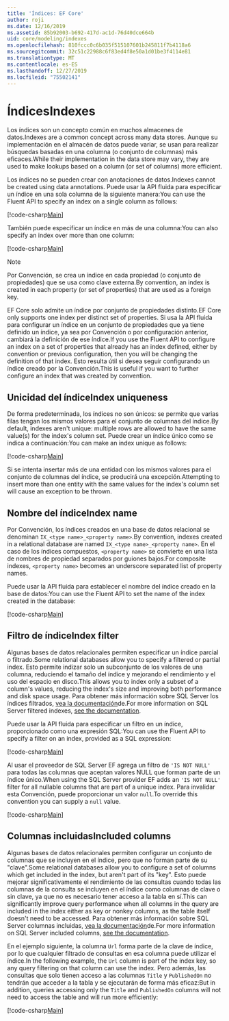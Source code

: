 ```yaml
---
title: 'Índices: EF Core'
author: roji
ms.date: 12/16/2019
ms.assetid: 85b92003-b692-417d-ac1d-76d40dce664b
uid: core/modeling/indexes
ms.openlocfilehash: 810fccc0c6b035f515107601b245811f7b4118a6
ms.sourcegitcommit: 32c51c22988c6f83ed4f8e50a1d01be3f4114e81
ms.translationtype: MT
ms.contentlocale: es-ES
ms.lasthandoff: 12/27/2019
ms.locfileid: "75502141"
---
```

# <a name="indexes"></a><span data-ttu-id="150fd-102">Índices</span><span class="sxs-lookup"><span data-stu-id="150fd-102">Indexes</span></span>

<span data-ttu-id="150fd-103">Los índices son un concepto común en muchos almacenes de datos.</span><span class="sxs-lookup"><span data-stu-id="150fd-103">Indexes are a common concept across many data stores.</span></span> <span data-ttu-id="150fd-104">Aunque su implementación en el almacén de datos puede variar, se usan para realizar búsquedas basadas en una columna (o conjunto de columnas) más eficaces.</span><span class="sxs-lookup"><span data-stu-id="150fd-104">While their implementation in the data store may vary, they are used to make lookups based on a column (or set of columns) more efficient.</span></span>

<span data-ttu-id="150fd-105">Los índices no se pueden crear con anotaciones de datos.</span><span class="sxs-lookup"><span data-stu-id="150fd-105">Indexes cannot be created using data annotations.</span></span> <span data-ttu-id="150fd-106">Puede usar la API fluida para especificar un índice en una sola columna de la siguiente manera:</span><span class="sxs-lookup"><span data-stu-id="150fd-106">You can use the Fluent API to specify an index on a single column as follows:</span></span>

[!code-csharp[Main](../../../samples/core/Modeling/FluentAPI/Index.cs?name=Index&highlight=4)]

<span data-ttu-id="150fd-107">También puede especificar un índice en más de una columna:</span><span class="sxs-lookup"><span data-stu-id="150fd-107">You can also specify an index over more than one column:</span></span>

[!code-csharp[Main](../../../samples/core/Modeling/FluentAPI/IndexComposite.cs?name=Composite&highlight=4)]

> [!NOTE]
> <span data-ttu-id="150fd-108">Por Convención, se crea un índice en cada propiedad (o conjunto de propiedades) que se usa como clave externa.</span><span class="sxs-lookup"><span data-stu-id="150fd-108">By convention, an index is created in each property (or set of properties) that are used as a foreign key.</span></span>
>
> <span data-ttu-id="150fd-109">EF Core solo admite un índice por conjunto de propiedades distinto.</span><span class="sxs-lookup"><span data-stu-id="150fd-109">EF Core only supports one index per distinct set of properties.</span></span> <span data-ttu-id="150fd-110">Si usa la API fluida para configurar un índice en un conjunto de propiedades que ya tiene definido un índice, ya sea por Convención o por configuración anterior, cambiará la definición de ese índice.</span><span class="sxs-lookup"><span data-stu-id="150fd-110">If you use the Fluent API to configure an index on a set of properties that already has an index defined, either by convention or previous configuration, then you will be changing the definition of that index.</span></span> <span data-ttu-id="150fd-111">Esto resulta útil si desea seguir configurando un índice creado por la Convención.</span><span class="sxs-lookup"><span data-stu-id="150fd-111">This is useful if you want to further configure an index that was created by convention.</span></span>

## <a name="index-uniqueness"></a><span data-ttu-id="150fd-112">Unicidad del índice</span><span class="sxs-lookup"><span data-stu-id="150fd-112">Index uniqueness</span></span>

<span data-ttu-id="150fd-113">De forma predeterminada, los índices no son únicos: se permite que varias filas tengan los mismos valores para el conjunto de columnas del índice.</span><span class="sxs-lookup"><span data-stu-id="150fd-113">By default, indexes aren't unique: multiple rows are allowed to have the same value(s) for the index's column set.</span></span> <span data-ttu-id="150fd-114">Puede crear un índice único como se indica a continuación:</span><span class="sxs-lookup"><span data-stu-id="150fd-114">You can make an index unique as follows:</span></span>

[!code-csharp[Main](../../../samples/core/Modeling/FluentAPI/IndexUnique.cs?name=IndexUnique&highlight=5)]

<span data-ttu-id="150fd-115">Si se intenta insertar más de una entidad con los mismos valores para el conjunto de columnas del índice, se producirá una excepción.</span><span class="sxs-lookup"><span data-stu-id="150fd-115">Attempting to insert more than one entity with the same values for the index's column set will cause an exception to be thrown.</span></span>

## <a name="index-name"></a><span data-ttu-id="150fd-116">Nombre del índice</span><span class="sxs-lookup"><span data-stu-id="150fd-116">Index name</span></span>

<span data-ttu-id="150fd-117">Por Convención, los índices creados en una base de datos relacional se denominan `IX_<type name>_<property name>`.</span><span class="sxs-lookup"><span data-stu-id="150fd-117">By convention, indexes created in a relational database are named `IX_<type name>_<property name>`.</span></span> <span data-ttu-id="150fd-118">En el caso de los índices compuestos, `<property name>` se convierte en una lista de nombres de propiedad separados por guiones bajos.</span><span class="sxs-lookup"><span data-stu-id="150fd-118">For composite indexes, `<property name>` becomes an underscore separated list of property names.</span></span>

<span data-ttu-id="150fd-119">Puede usar la API fluida para establecer el nombre del índice creado en la base de datos:</span><span class="sxs-lookup"><span data-stu-id="150fd-119">You can use the Fluent API to set the name of the index created in the database:</span></span>

[!code-csharp[Main](../../../samples/core/Modeling/FluentAPI/IndexName.cs?name=IndexName&highlight=5)]

## <a name="index-filter"></a><span data-ttu-id="150fd-120">Filtro de índice</span><span class="sxs-lookup"><span data-stu-id="150fd-120">Index filter</span></span>

<span data-ttu-id="150fd-121">Algunas bases de datos relacionales permiten especificar un índice parcial o filtrado.</span><span class="sxs-lookup"><span data-stu-id="150fd-121">Some relational databases allow you to specify a filtered or partial index.</span></span> <span data-ttu-id="150fd-122">Esto permite indizar solo un subconjunto de los valores de una columna, reduciendo el tamaño del índice y mejorando el rendimiento y el uso del espacio en disco.</span><span class="sxs-lookup"><span data-stu-id="150fd-122">This allows you to index only a subset of a column's values, reducing the index's size and improving both performance and disk space usage.</span></span> <span data-ttu-id="150fd-123">Para obtener más información sobre SQL Server los índices filtrados, [vea la documentación](https://docs.microsoft.com/sql/relational-databases/indexes/create-filtered-indexes)de.</span><span class="sxs-lookup"><span data-stu-id="150fd-123">For more information on SQL Server filtered indexes, [see the documentation](https://docs.microsoft.com/sql/relational-databases/indexes/create-filtered-indexes).</span></span>

<span data-ttu-id="150fd-124">Puede usar la API fluida para especificar un filtro en un índice, proporcionado como una expresión SQL:</span><span class="sxs-lookup"><span data-stu-id="150fd-124">You can use the Fluent API to specify a filter on an index, provided as a SQL expression:</span></span>

[!code-csharp[Main](../../../samples/core/Modeling/FluentAPI/IndexFilter.cs?name=IndexFilter&highlight=5)]

<span data-ttu-id="150fd-125">Al usar el proveedor de SQL Server EF agrega un filtro de `'IS NOT NULL'` para todas las columnas que aceptan valores NULL que forman parte de un índice único.</span><span class="sxs-lookup"><span data-stu-id="150fd-125">When using the SQL Server provider EF adds an `'IS NOT NULL'` filter for all nullable columns that are part of a unique index.</span></span> <span data-ttu-id="150fd-126">Para invalidar esta Convención, puede proporcionar un valor `null`.</span><span class="sxs-lookup"><span data-stu-id="150fd-126">To override this convention you can supply a `null` value.</span></span>

[!code-csharp[Main](../../../samples/core/Modeling/FluentAPI/IndexNoFilter.cs?name=IndexNoFilter&highlight=6)]

## <a name="included-columns"></a><span data-ttu-id="150fd-127">Columnas incluidas</span><span class="sxs-lookup"><span data-stu-id="150fd-127">Included columns</span></span>

<span data-ttu-id="150fd-128">Algunas bases de datos relacionales permiten configurar un conjunto de columnas que se incluyen en el índice, pero que no forman parte de su "clave".</span><span class="sxs-lookup"><span data-stu-id="150fd-128">Some relational databases allow you to configure a set of columns which get included in the index, but aren't part of its "key".</span></span> <span data-ttu-id="150fd-129">Esto puede mejorar significativamente el rendimiento de las consultas cuando todas las columnas de la consulta se incluyen en el índice como columnas de clave o sin clave, ya que no es necesario tener acceso a la tabla en sí.</span><span class="sxs-lookup"><span data-stu-id="150fd-129">This can significantly improve query performance when all columns in the query are included in the index either as key or nonkey columns, as the table itself doesn't need to be accessed.</span></span> <span data-ttu-id="150fd-130">Para obtener más información sobre SQL Server columnas incluidas, [vea la documentación](https://docs.microsoft.com/sql/relational-databases/indexes/create-indexes-with-included-columns)de.</span><span class="sxs-lookup"><span data-stu-id="150fd-130">For more information on SQL Server included columns, [see the documentation](https://docs.microsoft.com/sql/relational-databases/indexes/create-indexes-with-included-columns).</span></span>

<span data-ttu-id="150fd-131">En el ejemplo siguiente, la columna `Url` forma parte de la clave de índice, por lo que cualquier filtrado de consultas en esa columna puede utilizar el índice.</span><span class="sxs-lookup"><span data-stu-id="150fd-131">In the following example, the `Url` column is part of the index key, so any query filtering on that column can use the index.</span></span> <span data-ttu-id="150fd-132">Pero además, las consultas que solo tienen acceso a las columnas `Title` y `PublishedOn` no tendrán que acceder a la tabla y se ejecutarán de forma más eficaz:</span><span class="sxs-lookup"><span data-stu-id="150fd-132">But in addition, queries accessing only the `Title` and `PublishedOn` columns will not need to access the table and will run more efficiently:</span></span>

[!code-csharp[Main](../../../samples/core/Modeling/FluentAPI/IndexInclude.cs?name=IndexInclude&highlight=5-9)]
